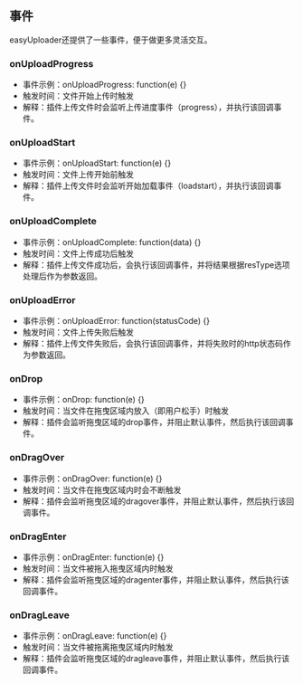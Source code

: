 ## 事件

easyUploader还提供了一些事件，便于做更多灵活交互。

### onUploadProgress

* 事件示例：onUploadProgress: function(e) {}
* 触发时间：文件开始上传时触发
* 解释：插件上传文件时会监听上传进度事件（progress），并执行该回调事件。

### onUploadStart

* 事件示例：onUploadStart: function(e) {}
* 触发时间：文件上传开始前触发
* 解释：插件上传文件时会监听开始加载事件（loadstart），并执行该回调事件。

### onUploadComplete

* 事件示例：onUploadComplete: function(data) {}
* 触发时间：文件上传成功后触发
* 解释：插件上传文件成功后，会执行该回调事件，并将结果根据resType选项处理后作为参数返回。

### onUploadError

* 事件示例：onUploadError: function(statusCode) {}
* 触发时间：文件上传失败后触发
* 解释：插件上传文件失败后，会执行该回调事件，并将失败时的http状态码作为参数返回。

### onDrop

* 事件示例：onDrop: function(e) {}
* 触发时间：当文件在拖曳区域内放入（即用户松手）时触发
* 解释：插件会监听拖曳区域的drop事件，并阻止默认事件，然后执行该回调事件。

### onDragOver

* 事件示例：onDragOver: function(e) {}
* 触发时间：当文件在拖曳区域内时会不断触发
* 解释：插件会监听拖曳区域的dragover事件，并阻止默认事件，然后执行该回调事件。

### onDragEnter

* 事件示例：onDragEnter: function(e) {}
* 触发时间：当文件被拖入拖曳区域内时触发
* 解释：插件会监听拖曳区域的dragenter事件，并阻止默认事件，然后执行该回调事件。

### onDragLeave

* 事件示例：onDragLeave: function(e) {}
* 触发时间：当文件被拖离拖曳区域内时触发
* 解释：插件会监听拖曳区域的dragleave事件，并阻止默认事件，然后执行该回调事件。